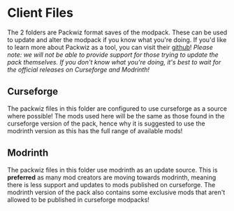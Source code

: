 # Client Files
The 2 folders are Packwiz format saves of the modpack. These can be used to update and alter the modpack if you know what you're doing. If you'd like to learn more about Packwiz as a tool, you can visit their [github](https://github.com/packwiz/packwiz)!
*Please note: we will not be able to provide support for those trying to update the pack themselves. If you don't know what you're doing, it's best to wait for the official releases on Curseforge and Modrinth!*

## Curseforge
The packwiz files in this folder are configured to use curseforge as a source where possible! The mods used here will be the same as those found in the curseforge version of the pack, hence why it is suggested to use the modrinth version as this has the full range of available mods!

## Modrinth
The packwiz files in this folder use modrinth as an update source. This is **preferred** as many mod creators are moving towards modrinth, meaning there is less support and updates to mods published on curseforge. The modrinth version of the pack also contains some exclusive mods that aren't allowed to be published in curseforge modpacks!